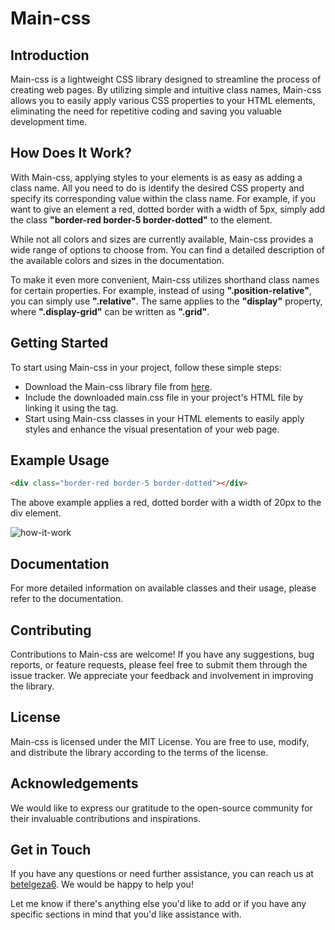 # Main-css

## Introduction

Main-css is a lightweight CSS library designed to streamline the process of creating web pages. By utilizing simple and intuitive class names, Main-css allows you to easily apply various CSS properties to your HTML elements, eliminating the need for repetitive coding and saving you valuable development time.
## How Does It Work?

With Main-css, applying styles to your elements is as easy as adding a class name. All you need to do is identify the desired CSS property and specify its corresponding value within the class name. For example, if you want to give an element a red, dotted border with a width of 5px, simply add the class **"border-red border-5 border-dotted"** to the element.

While not all colors and sizes are currently available, Main-css provides a wide range of options to choose from. You can find a detailed description of the available colors and sizes in the documentation.

To make it even more convenient, Main-css utilizes shorthand class names for certain properties. For example, instead of using **".position-relative"**, you can simply use **".relative"**. The same applies to the **"display"** property, where **".display-grid"** can be written as **".grid"**.
## Getting Started

To start using Main-css in your project, follow these simple steps:
  - Download the Main-css library file from [here](https://raw.githubusercontent.com/Igor-Ratajczak/Main-css/main/main.css?token=GHSAT0AAAAAACEQEYQGAEXS74AY7LYIUL5EZFBSWYA).
  - Include the downloaded main.css file in your project's HTML file by linking it using the <link> tag.
  - Start using Main-css classes in your HTML elements to easily apply styles and enhance the visual presentation of your web page.

## Example Usage
```html
<div class="border-red border-5 border-dotted"></div>
```
The above example applies a red, dotted border with a width of 20px to the div element.

![how-it-work](https://github.com/Igor-Ratajczak/Main-css/assets/112535829/7f15f541-a7e1-4524-8334-0a58e1882f7a)
## Documentation

For more detailed information on available classes and their usage, please refer to the documentation.
## Contributing

Contributions to Main-css are welcome! If you have any suggestions, bug reports, or feature requests, please feel free to submit them through the issue tracker. We appreciate your feedback and involvement in improving the library.
## License

Main-css is licensed under the MIT License. You are free to use, modify, and distribute the library according to the terms of the license.
## Acknowledgements

We would like to express our gratitude to the open-source community for their invaluable contributions and inspirations.
## Get in Touch

If you have any questions or need further assistance, you can reach us at [betelgeza6](mailto:betelgeza6@gmail.com). We would be happy to help you!

Let me know if there's anything else you'd like to add or if you have any specific sections in mind that you'd like assistance with.
